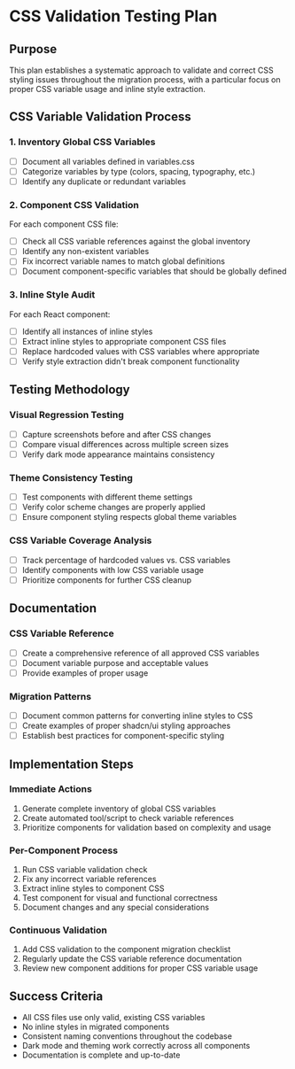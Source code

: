 # CSS Validation Testing Plan

## Purpose

This plan establishes a systematic approach to validate and correct CSS styling issues throughout the migration process, with a particular focus on proper CSS variable usage and inline style extraction.

## CSS Variable Validation Process

### 1. Inventory Global CSS Variables

- [ ] Document all variables defined in variables.css
- [ ] Categorize variables by type (colors, spacing, typography, etc.)
- [ ] Identify any duplicate or redundant variables

### 2. Component CSS Validation

For each component CSS file:

- [ ] Check all CSS variable references against the global inventory
- [ ] Identify any non-existent variables
- [ ] Fix incorrect variable names to match global definitions
- [ ] Document component-specific variables that should be globally defined

### 3. Inline Style Audit

For each React component:

- [ ] Identify all instances of inline styles
- [ ] Extract inline styles to appropriate component CSS files
- [ ] Replace hardcoded values with CSS variables where appropriate
- [ ] Verify style extraction didn't break component functionality

## Testing Methodology

### Visual Regression Testing

- [ ] Capture screenshots before and after CSS changes
- [ ] Compare visual differences across multiple screen sizes
- [ ] Verify dark mode appearance maintains consistency

### Theme Consistency Testing

- [ ] Test components with different theme settings
- [ ] Verify color scheme changes are properly applied
- [ ] Ensure component styling respects global theme variables

### CSS Variable Coverage Analysis

- [ ] Track percentage of hardcoded values vs. CSS variables
- [ ] Identify components with low CSS variable usage
- [ ] Prioritize components for further CSS cleanup

## Documentation

### CSS Variable Reference

- [ ] Create a comprehensive reference of all approved CSS variables
- [ ] Document variable purpose and acceptable values
- [ ] Provide examples of proper usage

### Migration Patterns

- [ ] Document common patterns for converting inline styles to CSS
- [ ] Create examples of proper shadcn/ui styling approaches
- [ ] Establish best practices for component-specific styling

## Implementation Steps

### Immediate Actions

1. Generate complete inventory of global CSS variables
2. Create automated tool/script to check variable references
3. Prioritize components for validation based on complexity and usage

### Per-Component Process

1. Run CSS variable validation check
2. Fix any incorrect variable references
3. Extract inline styles to component CSS
4. Test component for visual and functional correctness
5. Document changes and any special considerations

### Continuous Validation

1. Add CSS validation to the component migration checklist
2. Regularly update the CSS variable reference documentation
3. Review new component additions for proper CSS variable usage

## Success Criteria

- All CSS files use only valid, existing CSS variables
- No inline styles in migrated components
- Consistent naming conventions throughout the codebase
- Dark mode and theming work correctly across all components
- Documentation is complete and up-to-date